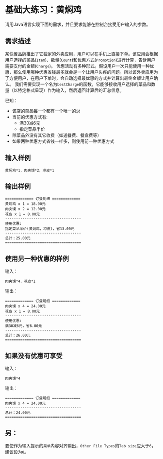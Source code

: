 # 基础大练习：黄焖鸡
请用Java语言实现下面的需求，并且要求能够在控制台接受用户输入的参数。
## 需求描述
某快餐品牌推出了它独家的外卖应用，用户可以在手机上直接下单。该应用会根据用户选择的菜品(`Item`)、数量(`Count`)和优惠方式(`Promotion`)进行计算，告诉用户需要支付的金额(`Charge`)。
优惠活动有多种形式。假设用户一次只能使用一种优惠，那么使用哪种优惠省钱最多就会是一个让用户头疼的问题。所以该外卖应用为了方便用户，在用户下单时，会自动选择最优惠的方式并计算出最终金额让用户确认。
我们需要实现一个名为`bestCharge`的函数，它能够接收用户选择的菜品和数量（以特定格式呈现）作为输入，然后返回计算后的汇总信息。

已知：

- 该店的菜品每一个都有一个唯一的`id`
- 当前的优惠方式有:
  - 满30减6元
  - 指定菜品半价
- 除菜品外没有其它收费（如送餐费、餐盒费等）
- 如果两种优惠方式省钱一样多，则使用前一种优惠方式
## 输入样例
```
黄焖鸡*1，肉夹馍*2，凉皮*1
```
## 输出样例
```
============= 订餐明细 =============
黄焖鸡 x 1 = 18.00元
肉夹馍 x 2 = 12.00元
凉皮 x 1 = 8.00元
-----------------------------------
使用优惠:
指定菜品半价(黄焖鸡，凉皮)，省13.00元
-----------------------------------
总计：25.00元
===================================
```
## 使用另一种优惠的样例
输入：
```
肉夹馍*4，凉皮*1
```
输出：
```
============= 订餐明细 =============
肉夹馍 x 4 = 24.00元
凉皮 x 1 = 8.00元
-----------------------------------
使用优惠:
满30减6元，省6.00元
-----------------------------------
总计：26.00元
===================================
```
## 如果没有优惠可享受
输入：
```
肉夹馍*4
```
输出：
```
============= 订餐明细 =============
肉夹馍 x 4 = 24.00元
-----------------------------------
总计：24.00元
===================================
```
## 另：
要使作为输入提示的`菜单`内容对齐输出，`Other File Types`的`Tab size`应大于`6`，建议设为`8`。